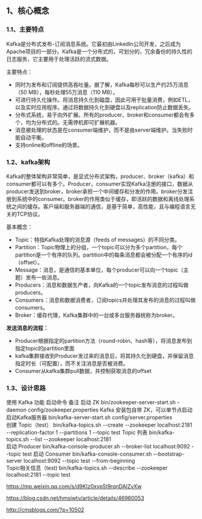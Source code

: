 
## 1、核心概念

### 1.1、主要特点

Kafka是分布式发布-订阅消息系统。它最初由LinkedIn公司开发，之后成为Apache项目的一部分。Kafka是一个分布式的，可划分的，冗余备份的持久性的日志服务，它主要用于处理活跃的流式数据。

主要特点：
- 同时为发布和订阅提供高吞吐量。据了解，Kafka每秒可以生产约25万消息（50 MB），每秒处理55万消息（110 MB）。
- 可进行持久化操作。将消息持久化到磁盘，因此可用于批量消费，例如ETL，以及实时应用程序。通过将数据持久化到硬盘以及replication防止数据丢失。
- 分布式系统，易于向外扩展。所有的producer、broker和consumer都会有多个，均为分布式的。无需停机即可扩展机器。
- 消息被处理的状态是在consumer端维护，而不是由server端维护。当失败时能自动平衡。
- 支持online和offline的场景。

### 1.2、kafka架构

Kafka的整体架构非常简单，是显式分布式架构，producer、broker（kafka）和consumer都可以有多个。Producer，consumer实现Kafka注册的接口，数据从producer发送到broker，broker承担一个中间缓存和分发的作用。broker分发注册到系统中的consumer。broker的作用类似于缓存，即活跃的数据和离线处理系统之间的缓存。客户端和服务器端的通信，是基于简单，高性能，且与编程语言无关的TCP协议。

基本概念：
- Topic：特指Kafka处理的消息源（feeds of messages）的不同分类。
- Partition：Topic物理上的分组，一个topic可以分为多个partition，每个partition是一个有序的队列。partition中的每条消息都会被分配一个有序的id（offset）。
- Message：消息，是通信的基本单位，每个producer可以向一个topic（主题）发布一些消息。
- Producers：消息和数据生产者，向Kafka的一个topic发布消息的过程叫做producers。
- Consumers：消息和数据消费者，订阅topics并处理其发布的消息的过程叫做consumers。
- Broker：缓存代理，Kafka集群中的一台或多台服务器统称为broker。

**发送消息的流程：**
- Producer根据指定的partition方法（round-robin、hash等），将消息发布到指定topic的partition里面
- kafka集群接收到Producer发过来的消息后，将其持久化到硬盘，并保留消息指定时长（可配置），而不关注消息是否被消费。
- Consumer从kafka集群pull数据，并控制获取消息的offset

### 1.3、设计思路



使用 Kafka
功能	            启动命令	备注
启动  ZK	        bin/zookeeper-server-start.sh -daemon config/zookeeper.properties	Kafka 安装包自带 ZK，可以单节点启动
启动Kafka服务器      bin/kafka-server-start.sh config/server.properties	
创建 Topic（test）	 bin/kafka-topics.sh --create --zookeeper localhost:2181 --replication-factor 1 --partitions 1 --topic test	
Topic 列表	        bin/kafka-topics.sh --list --zookeeper localhost:2181	
启动 Producer	    bin/kafka-console-producer.sh --broker-list localhost:9092 --topic test	
启动 Consumer	    bin/kafka-console-consumer.sh --bootstrap-server localhost:9092 --topic test --from-beginning	
Topic相关信息（test) bin/kafka-topics.sh --describe --zookeeper localhost:2181 --topic test

https://mp.weixin.qq.com/s/d9KIz0xvp5I9rqnDAlZvXw

https://blog.csdn.net/hmsiwtv/article/details/46960053

http://cmsblogs.com/?p=10502